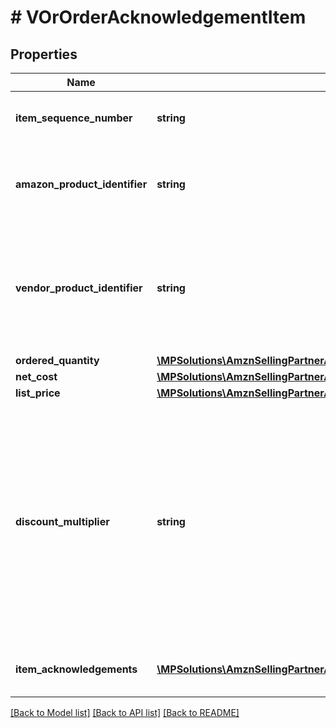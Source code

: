 # # VOrOrderAcknowledgementItem

## Properties

Name | Type | Description | Notes
------------ | ------------- | ------------- | -------------
**item_sequence_number** | **string** | Line item sequence number for the item. | [optional]
**amazon_product_identifier** | **string** | Amazon Standard Identification Number (ASIN) of an item. | [optional]
**vendor_product_identifier** | **string** | The vendor selected product identification of the item. Should be the same as was sent in the purchase order. | [optional]
**ordered_quantity** | [**\MPSolutions\AmznSellingPartnerApi\Models\VendorOrders\VOrItemQuantity**](VOrItemQuantity.md) |  |
**net_cost** | [**\MPSolutions\AmznSellingPartnerApi\Models\VendorOrders\VOrMoney**](VOrMoney.md) |  | [optional]
**list_price** | [**\MPSolutions\AmznSellingPartnerApi\Models\VendorOrders\VOrMoney**](VOrMoney.md) |  | [optional]
**discount_multiplier** | **string** | The discount multiplier that should be applied to the price if a vendor sells books with a list price. This is a multiplier factor to arrive at a final discounted price. A multiplier of .90 would be the factor if a 10% discount is given. | [optional]
**item_acknowledgements** | [**\MPSolutions\AmznSellingPartnerApi\Models\VendorOrders\VOrOrderItemAcknowledgement[]**](VOrOrderItemAcknowledgement.md) | This is used to indicate acknowledged quantity. |

[[Back to Model list]](../../README.md#models) [[Back to API list]](../../README.md#endpoints) [[Back to README]](../../README.md)

